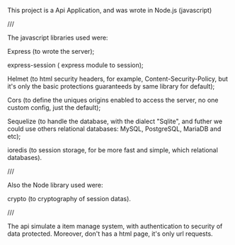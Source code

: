 
This project is a Api Application, and was wrote in Node.js (javascript)

///

The javascript libraries used were:


Express (to wrote the server);

express-session ( express module to session);

Helmet (to html security headers, for example, Content-Security-Policy, but it's only the basic protections guaranteeds by same library for default);

Cors (to define the uniques origins enabled to access the server, no one custom config, just the default);

Sequelize (to handle the database, with the dialect "Sqlite", and futher we could use others relational databases: MySQL, PostgreSQL, MariaDB and etc);

ioredis (to session storage, for be more fast and simple, which relational databases).

///

Also the Node library used were:

crypto (to cryptography of session datas).

///

The api simulate a item manage system, with authentication to security of data protected. Moreover, don't has a html page, it's only url requests.

